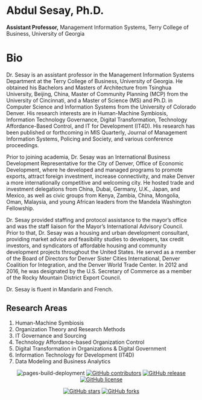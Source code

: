 
# Abdul Sesay, Ph.D.
**Assistant Professor,**
Management Information Systems, Terry College of Business,
University of Georgia

# Bio

Dr. Sesay is an assistant professor in the Management Information Systems Department at the Terry College of Business, University of Georgia. He obtained his Bachelors and Masters of Architecture from Tsinghua University, Beijing, China, Master of Community Planning (MCP) from the University of Cincinnati, and a Master of Science (MS) and Ph.D. in Computer Science and Information Systems from the University of Colorado Denver. His research interests are in Human-Machine Symbiosis, Information Technology Governance, Digital Transformation, Technology Affordance-Based Control, and IT for Development (IT4D). His research has been published or forthcoming in MIS Quarterly, Journal of Management Information Systems, Policing and Society, and various conference proceedings.

Prior to joining academia, Dr. Sesay was an International Business Development Representative for the City of Denver, Office of Economic Development, where he developed and managed programs to promote exports, attract foreign investment, increase connectivity, and make Denver a more internationally competitive and welcoming city. He hosted trade and investment delegations from China, Dubai, Germany, U.K., Japan, and Mexico, as well as civic groups from Kenya, Zambia, China, Mongolia, Oman, Malaysia, and young African leaders from the Mandela Washington Fellowship.

Dr. Sesay provided staffing and protocol assistance to the mayor’s office and was the staff liaison for the Mayor’s International Advisory Council. Prior to that, Dr. Sesay was a housing and urban development consultant, providing market advice and feasibility studies to developers, tax credit investors, and syndicators of affordable housing and community development projects throughout the United States.  He served as a member of the Board of Directors for Denver Sister Cities International, Denver Coalition for Integration, and the Denver World Trade Center. In 2012 and 2016, he was designated by the U.S. Secretary of Commerce as a member of the Rocky Mountain District Export Council.

Dr. Sesay is fluent in Mandarin and French.

## Research Areas

1. Human-Machine Symbiosis
2. Organization Theory and Research Methods
3. IT Governance and Sourcing
4. Technology Affordance-based Organization Control
5. Digital Transformation in Organizations & Digital Government
6. Information Technology for Development (IT4D)
7. Data Modeling and Business Analytics




<div align="center">
    
![pages-build-deployment](https://github.com/academicpages/academicpages.github.io/actions/workflows/pages/pages-build-deployment/badge.svg)
[![GitHub contributors](https://img.shields.io/github/contributors/academicpages/academicpages.github.io.svg)](https://github.com/academicpages/academicpages.github.io/graphs/contributors)
[![GitHub release](https://img.shields.io/github/v/release/academicpages/academicpages.github.io)](https://github.com/academicpages/academicpages.github.io/releases/latest)
[![GitHub license](https://img.shields.io/github/license/academicpages/academicpages.github.io?color=blue)](https://github.com/academicpages/academicpages.github.io/blob/master/LICENSE)

[![GitHub stars](https://img.shields.io/github/stars/academicpages/academicpages.github.io)](https://github.com/academicpages/academicpages.github.io)
[![GitHub forks](https://img.shields.io/github/forks/academicpages/academicpages.github.io)](https://github.com/academicpages/academicpages.github.io/fork)
</div>
